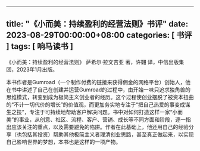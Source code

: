 
---
title: "《小而美：持续盈利的经营法则》书评"
date: 2023-08-29T00:00:00+08:00
categories: [ 书评 ]
tags: [ 响马读书 ]
---

 《小而美：持续盈利的经营法则》 萨希尔·拉文吉亚 著，许翾 译，中信出版集团，2023年1月出版。

本书作者是Gumroad（一个制作付费的链接来获得佣金的网络平台）创始人，他在书中讲述了自己在创建并运营Gumroad的过程中，由开始一味只追求独角兽的思维模式，转变到成为极简主义创业者的经历。这个过程使创业摆脱了被资本扭曲的“不计一切代价的增长”的价值观，而更加务实地专注于“把自己热爱的事变成谋生之技”，专注于可持续地帮助客户解决问题。书中对如何打造这样一家“小而美”的事业，从创意、社区、流程、客户、营销、成长等不同方面和阶段，逐一指出应该关注的重点，以及需要避免的陷阱。作者在此基础上，他还用自己的经验分享（也包括其投资）帮助其他极简主义者理清创业思路，甚至真正做起来，以实现自己影响世界的梦想，本书也是这样的一项产物。
